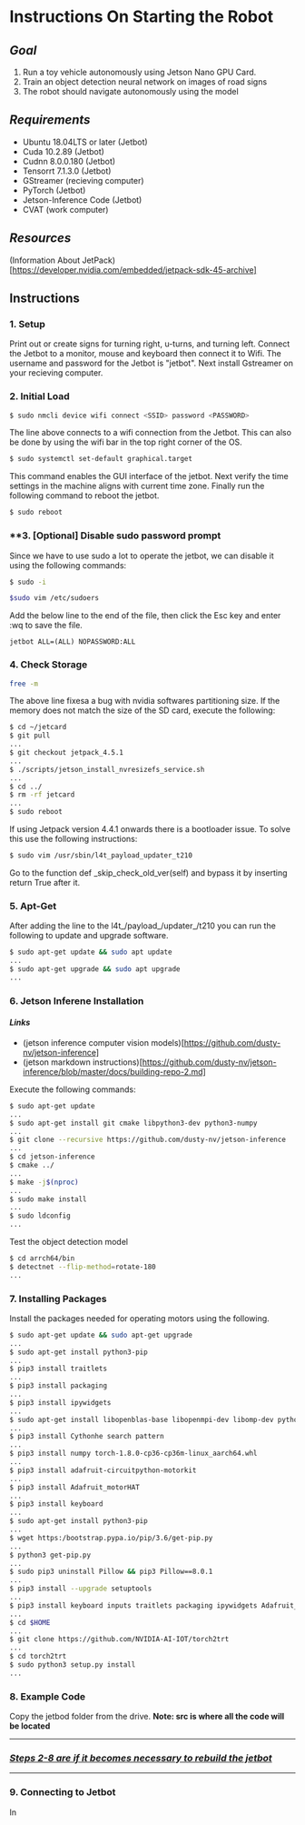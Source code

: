 # Instructions On Starting the Robot

## *Goal*

1. Run a toy vehicle autonomously using Jetson Nano GPU Card.
2. Train an object detection neural network on images of road signs
3. The robot should navigate autonomously using the model

## *Requirements*

- Ubuntu 18.04LTS or later (Jetbot)
- Cuda 10.2.89 (Jetbot)
- Cudnn 8.0.0.180 (Jetbot)
- Tensorrt 7.1.3.0 (Jetbot)
- GStreamer (recieving computer)
- PyTorch (Jetbot)
- Jetson-Inference Code (Jetbot)
- CVAT (work computer)

## *Resources*

(Information About JetPack)[https://developer.nvidia.com/embedded/jetpack-sdk-45-archive]

## Instructions

### **1. Setup**

Print out or create signs for turning right, u-turns, and turning left. Connect the Jetbot to a monitor, mouse and keyboard then connect it to Wifi. The username and password for the Jetbot is "jetbot". Next install Gstreamer on your recieving computer.

### **2. Initial Load**
```bash
$ sudo nmcli device wifi connect <SSID> password <PASSWORD>
```

The line above connects to a wifi connection from the Jetbot. This can also be done by using the wifi bar in the top right corner of the OS.

```bash
$ sudo systemctl set-default graphical.target
```

This command enables the GUI interface of the jetbot. Next verify the time settings in the machine aligns with current time zone. Finally run the following command to reboot the jetbot.

```bash
$ sudo reboot
```

### **3. [Optional] Disable sudo password prompt

Since we have to use sudo a lot to operate the jetbot, we can disable it using the following commands:

```bash
$ sudo -i

$sudo vim /etc/sudoers
```
Add the below line to the end of the file, then click the Esc key and enter :wq to save the file.
```vim
jetbot ALL=(ALL) NOPASSWORD:ALL
```

### **4. Check Storage**

```bash
free -m
```

The above line fixesa a bug with nvidia softwares partitioning size. If the memory does not match the size of the SD card, execute the following:

```bash
$ cd ~/jetcard
$ git pull
...
$ git checkout jetpack_4.5.1
...
$ ./scripts/jetson_install_nvresizefs_service.sh
...
$ cd ../
$ rm -rf jetcard
...
$ sudo reboot
```

If using Jetpack version 4.4.1 onwards there is a bootloader issue. To solve this use the following instructions:

```bash
$ sudo vim /usr/sbin/l4t_payload_updater_t210
```

Go to the function def _skip_check_old_ver(self) and bypass it by inserting return True after it.

### **5. Apt-Get**

After adding the line to the l4t_/payload_/updater_/t210 you can run the following to update and upgrade software.

```bash
$ sudo apt-get update && sudo apt update
...
$ sudo apt-get upgrade && sudo apt upgrade
...
```

### **6. Jetson Inferene Installation**

#### *Links*
- (jetson inference computer vision models)[https://github.com/dusty-nv/jetson-inference]
- (jetson markdown instructions)[https://github.com/dusty-nv/jetson-inference/blob/master/docs/building-repo-2.md]

Execute the following commands:

```bash
$ sudo apt-get update
...
$ sudo apt-get install git cmake libpython3-dev python3-numpy
...
$ git clone --recursive https://github.com/dusty-nv/jetson-inference
...
$ cd jetson-inference
$ cmake ../
...
$ make -j$(nproc)
...
$ sudo make install
...
$ sudo ldconfig
...
```
Test the object detection model

```bash
$ cd arrch64/bin
$ detectnet --flip-method=rotate-180
...
```
### **7. Installing Packages**

Install the packages needed for operating motors using the following.

```bash
$ sudo apt-get update && sudo apt-get upgrade
...
$ sudo apt-get install python3-pip
...
$ pip3 install traitlets
...
$ pip3 install packaging
...
$ pip3 install ipywidgets
...
$ sudo apt-get install libopenblas-base libopenmpi-dev libomp-dev python3-opencv
...
$ pip3 install Cythonhe search pattern
...
$ pip3 install numpy torch-1.8.0-cp36-cp36m-linux_aarch64.whl
...
$ pip3 install adafruit-circuitpython-motorkit
...
$ pip3 install Adafruit_motorHAT
...
$ pip3 install keyboard
...
$ sudo apt-get install python3-pip
...
$ wget https:/bootstrap.pypa.io/pip/3.6/get-pip.py
...
$ python3 get-pip.py
...
$ sudo pip3 uninstall Pillow && pip3 Pillow==8.0.1
...
$ pip3 install --upgrade setuptools
...
$ pip3 install keyboard inputs traitlets packaging ipywidgets Adafruit_MotorHAT
...
$ cd $HOME
...
$ git clone https://github.com/NVIDIA-AI-IOT/torch2trt
...
$ cd torch2trt
$ sudo python3 setup.py install
...
```

### **8. Example Code**

Copy the jetbod folder from the drive. **Note: src is where all the code will be located**

----
### <b><i><u>Steps 2-8 are if it becomes necessary to rebuild the jetbot</u></i></b>
----
### **9. Connecting to Jetbot**

In 


